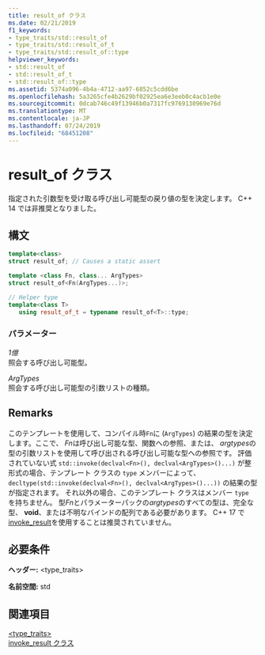 ```yaml
---
title: result_of クラス
ms.date: 02/21/2019
f1_keywords:
- type_traits/std::result_of
- type_traits/std::result_of_t
- type_traits/std::result_of::type
helpviewer_keywords:
- std::result_of
- std::result_of_t
- std::result_of::type
ms.assetid: 5374a096-4b4a-4712-aa97-6852c5cdd6be
ms.openlocfilehash: 5a3265cfe4b2629bf02925ea6e3eeb0c4acb1e0e
ms.sourcegitcommit: 0dcab746c49f13946b0a7317fc9769130969e76d
ms.translationtype: MT
ms.contentlocale: ja-JP
ms.lasthandoff: 07/24/2019
ms.locfileid: "68451208"
---
```

# <a name="resultof-class"></a>result_of クラス

指定された引数型を受け取る呼び出し可能型の戻り値の型を決定します。 C++ 14 では非推奨となりました。

## <a name="syntax"></a>構文

```cpp
template<class>
struct result_of; // Causes a static assert

template <class Fn, class... ArgTypes>
struct result_of<Fn(ArgTypes...)>;

// Helper type
template<class T>
   using result_of_t = typename result_of<T>::type;
```

### <a name="parameters"></a>パラメーター

*1億*\
照会する呼び出し可能型。

*ArgTypes*\
照会する呼び出し可能型の引数リストの種類。

## <a name="remarks"></a>Remarks

このテンプレートを使用して、コンパイル時`Fn`に (`ArgTypes`) の結果の型を決定します。ここで、 *Fn*は呼び出し可能な型、関数への参照、または、 *argtypes*の型の引数リストを使用して呼び出される呼び出し可能な型への参照です。 評価されていない式 `std::invoke(declval<Fn>(), declval<ArgTypes>()...)` が整形式の場合、テンプレート クラスの `type` メンバーによって、`decltype(std::invoke(declval<Fn>(), declval<ArgTypes>()...))` の結果の型が指定されます。 それ以外の場合、このテンプレート クラスはメンバー `type` を持ちません。 型*Fn*とパラメーターパックの*argtypes*のすべての型は、完全な型、 **void**、または不明なバインドの配列である必要があります。 C++ 17 で[invoke_result](invoke-result-class.md)を使用することは推奨されていません。

## <a name="requirements"></a>必要条件

**ヘッダー:** \<type_traits>

**名前空間:** std

## <a name="see-also"></a>関連項目

[<type_traits>](../standard-library/type-traits.md)\
[invoke_result クラス](invoke-result-class.md)
